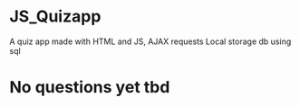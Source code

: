 # JS_Quizapp
A quiz app made with HTML and JS,
AJAX requests
Local storage
db using sql
# No questions yet tbd
